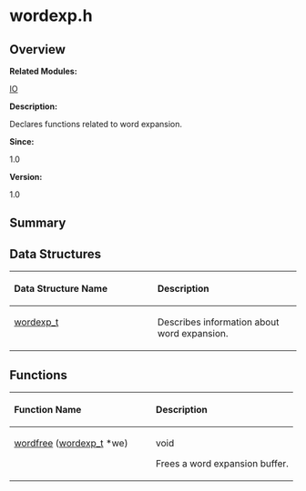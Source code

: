 # wordexp.h<a name="EN-US_TOPIC_0000001054948041"></a>

## **Overview**<a name="section1195738513084834"></a>

**Related Modules:**

[IO](io.md)

**Description:**

Declares functions related to word expansion. 

**Since:**

1.0

**Version:**

1.0

## **Summary**<a name="section1312842827084834"></a>

## Data Structures<a name="nested-classes"></a>

<a name="table144080835084834"></a>
<table><thead align="left"><tr id="row45116243084834"><th class="cellrowborder" valign="top" width="50%" id="mcps1.1.3.1.1"><p id="p961521872084834"><a name="p961521872084834"></a><a name="p961521872084834"></a>Data Structure Name</p>
</th>
<th class="cellrowborder" valign="top" width="50%" id="mcps1.1.3.1.2"><p id="p863053030084834"><a name="p863053030084834"></a><a name="p863053030084834"></a>Description</p>
</th>
</tr>
</thead>
<tbody><tr id="row784412032084834"><td class="cellrowborder" valign="top" width="50%" headers="mcps1.1.3.1.1 "><p id="p52288732084834"><a name="p52288732084834"></a><a name="p52288732084834"></a><a href="wordexp_t.md">wordexp_t</a></p>
</td>
<td class="cellrowborder" valign="top" width="50%" headers="mcps1.1.3.1.2 "><p id="p1964565883084834"><a name="p1964565883084834"></a><a name="p1964565883084834"></a>Describes information about word expansion. </p>
</td>
</tr>
</tbody>
</table>

## Functions<a name="func-members"></a>

<a name="table362860114084834"></a>
<table><thead align="left"><tr id="row561484938084834"><th class="cellrowborder" valign="top" width="50%" id="mcps1.1.3.1.1"><p id="p169482137084834"><a name="p169482137084834"></a><a name="p169482137084834"></a>Function Name</p>
</th>
<th class="cellrowborder" valign="top" width="50%" id="mcps1.1.3.1.2"><p id="p804818291084834"><a name="p804818291084834"></a><a name="p804818291084834"></a>Description</p>
</th>
</tr>
</thead>
<tbody><tr id="row403709176084834"><td class="cellrowborder" valign="top" width="50%" headers="mcps1.1.3.1.1 "><p id="p556805274084834"><a name="p556805274084834"></a><a name="p556805274084834"></a><a href="io.md#ga1b296371dffe80c14d0c9ebd27165140">wordfree</a> (<a href="wordexp_t.md">wordexp_t</a> *we)</p>
</td>
<td class="cellrowborder" valign="top" width="50%" headers="mcps1.1.3.1.2 "><p id="p978952142084834"><a name="p978952142084834"></a><a name="p978952142084834"></a>void </p>
<p id="p1853409901084834"><a name="p1853409901084834"></a><a name="p1853409901084834"></a>Frees a word expansion buffer. </p>
</td>
</tr>
</tbody>
</table>

